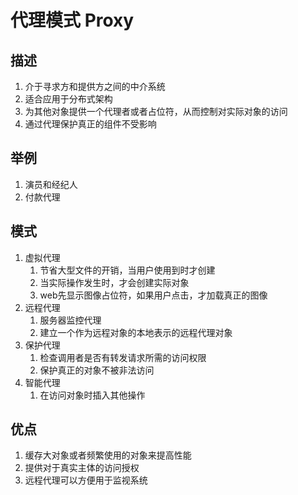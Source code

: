 # 代理模式 Proxy

## 描述
1. 介于寻求方和提供方之间的中介系统
1. 适合应用于分布式架构
1. 为其他对象提供一个代理者或者占位符，从而控制对实际对象的访问
1. 通过代理保护真正的组件不受影响

## 举例
1. 演员和经纪人
1. 付款代理

## 模式
1. 虚拟代理
    1. 节省大型文件的开销，当用户使用到时才创建
    1. 当实际操作发生时，才会创建实际对象
    1. web先显示图像占位符，如果用户点击，才加载真正的图像
1. 远程代理
    1. 服务器监控代理
    1. 建立一个作为远程对象的本地表示的远程代理对象
1. 保护代理
    1. 检查调用者是否有转发请求所需的访问权限
    1. 保护真正的对象不被非法访问
1. 智能代理
    1. 在访问对象时插入其他操作

## 优点
1. 缓存大对象或者频繁使用的对象来提高性能
1. 提供对于真实主体的访问授权
1. 远程代理可以方便用于监视系统
